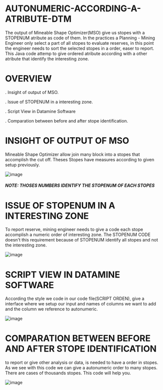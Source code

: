 # AUTONUMERIC-ACCORDING-A-ATRIBUTE-DTM

The output of Mineable Shape Optimizer(MSO) give us stopes with a STOPENUM atribute as code of them. In the practices a Planning - Mining Engineer only select a part of all stopes to evaluate reserves, in this point the engineer needs to sort the selected stopes in a order, easer to report. This Java code attemp to give ordered atribute according with a other atribute that identify the interesting zone. 

# OVERVIEW

 . Insight of output of MSO.
 
 . Issue of STOPENUM in a interesting zone.
 
 . Script View in Datamine Software
 
 . Comparation between before and after stope identification.
 
 # INSIGHT OF OUTPUT OF MSO
 
 Mineable Shape Optimizer allow join many block into a stopes that accomplish the cut off. Theses Stopes have measures according to given setup previously.
 
![image](https://user-images.githubusercontent.com/67855447/120093694-7ea74c80-c0e1-11eb-928c-c2901fbfce98.png)
#####  NOTE: THOSES NUMBERS IDENTIFY THE STOPENUM OF EACH STOPES

 # ISSUE OF STOPENUM IN A INTERESTING ZONE

To report reserve, mining engineer needs to give a code each stope accomplish a numeric order of interesting zone. The STOPENUM CODE doesn't this requirement because of STOPENUM identify all stopes and not the interesting zone.

![image](https://user-images.githubusercontent.com/67855447/120093725-a8607380-c0e1-11eb-8d25-e267093882c3.png)

# SCRIPT VIEW IN DATAMINE SOFTWARE

According the style we code in our code file(SCRIPT ORDEN), give a interface where we setup our input and names of columns we want to add and the column we reference to autonumeric.

![image](https://user-images.githubusercontent.com/67855447/120093643-3e47ce80-c0e1-11eb-9c6e-89b93d0135cd.png)

# COMPARATION BETWEEN BEFORE AND AFTER STOPE IDENTIFICATION

to report or give other analysis or data, is needed to have a order in stopes. As we see with this code we can give a autonumeric order to many stopes. 
There are cases of thousands stopes. 
This code will help you.

![image](https://user-images.githubusercontent.com/67855447/120093891-c9759400-c0e2-11eb-8d72-139059a6fee1.png)








